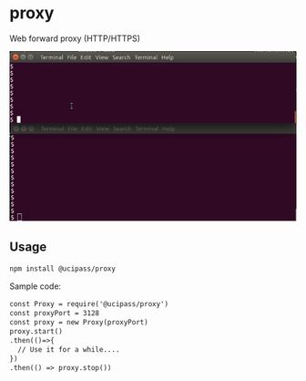 # proxy
Web forward proxy (HTTP/HTTPS)

![](peek.gif)


## Usage

```sh
npm install @ucipass/proxy
```


Sample code:
```
const Proxy = require('@ucipass/proxy')
const proxyPort = 3128
const proxy = new Proxy(proxyPort)
proxy.start()
.then(()=>{
  // Use it for a while....
})
.then(() => proxy.stop())
```
